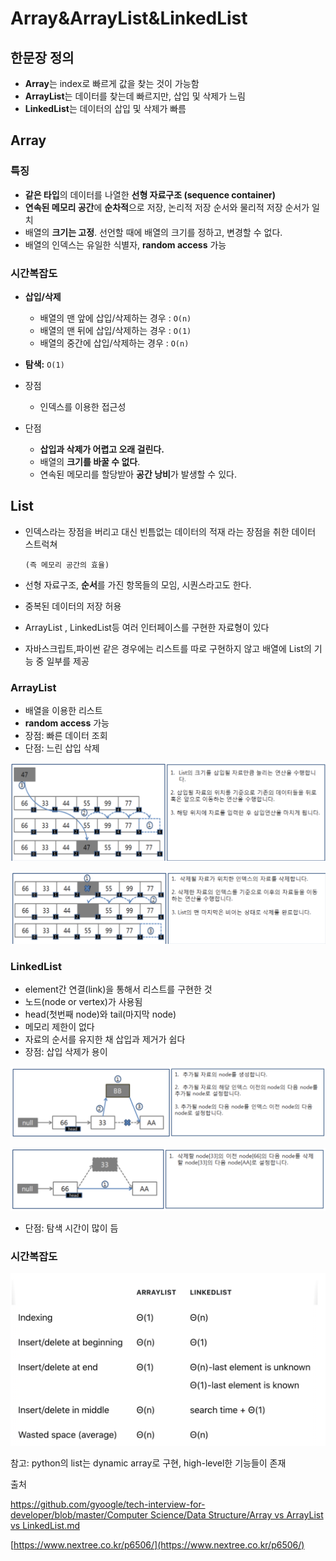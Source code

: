 # Array&ArrayList&LinkedList

## 한문장 정의

- **Array**는 index로 빠르게 값을 찾는 것이 가능함
- **ArrayList**는 데이터를 찾는데 빠르지만, 삽입 및 삭제가 느림
- **LinkedList**는 데이터의 삽입 및 삭제가 빠름

## Array

### 특징

- **같은 타입**의 데이터를 나열한 **선형 자료구조 (sequence container)**
- **연속된 메모리 공간**에 **순차적**으로 저장, 논리적 저장 순서와 물리적 저장 순서가 일치
- 배열의 **크기는 고정**. 선언할 때에 배열의 크기를 정하고, 변경할 수 없다.
- 배열의 인덱스는 유일한 식별자, **random access** 가능

### 시간복잡도

- **삽입/삭제**
    - 배열의 맨 앞에 삽입/삭제하는 경우 : `O(n)`
    - 배열의 맨 뒤에 삽입/삭제하는 경우 : `O(1)`
    - 배열의 중간에 삽입/삭제하는 경우 : `O(n)`
- **탐색:** `O(1)`

- 장점
    - 인덱스를 이용한 접근성
- 단점
    - **삽입과 삭제가 어렵고 오래 걸린다.**
    - 배열의 **크기를 바꿀 수 없다**.
    - 연속된 메모리를 할당받아 **공간 낭비**가 발생할 수 있다.

## List

- 인덱스라는 장점을 버리고 대신 빈틈없는 데이터의 적재 라는 장점을 취한 데이터 스트럭쳐

      (즉 메모리 공간의 효율)

- 선형 자료구조, **순서**를 가진 항목들의 모임, 시퀀스라고도 한다.
- 중복된 데이터의 저장 허용
- ArrayList , LinkedList등 여러 인터페이스를 구현한 자료형이 있다
- 자바스크립트,파이썬 같은 경우에는 리스트를 따로 구현하지 않고 배열에 List의 기능 중 일부를 제공

### ArrayList

- 배열을 이용한 리스트
- **random access** 가능
- 장점: 빠른 데이터 조회
- 단점: 느린 삽입 삭제

![image_1](./Array&ArrayList&LinkedList/1.png)

![image_2](./Array&ArrayList&LinkedList/2.png)

### LinkedList

- element간 연결(link)을 통해서 리스트를 구현한 것
- 노드(node or vertex)가 사용됨
- head(첫번째 node)와 tail(마지막 node)
- 메모리 제한이 없다
- 자료의 순서를 유지한 채 삽입과 제거가 쉽다
- 장점: 삽입 삭제가 용이

![image_3](./Array&ArrayList&LinkedList/3.png)

![image_4](./Array&ArrayList&LinkedList/4.png)

- 단점: 탐색 시간이 많이 듬

### 시간복잡도

![image_5](./Array&ArrayList&LinkedList/5.png)

참고: python의 list는 dynamic array로 구현, high-level한 기능들이 존재

출처

[https://github.com/gyoogle/tech-interview-for-developer/blob/master/Computer Science/Data Structure/Array vs ArrayList vs LinkedList.md](https://github.com/gyoogle/tech-interview-for-developer/blob/master/Computer%20Science/Data%20Structure/Array%20vs%20ArrayList%20vs%20LinkedList.md)

[https://www.nextree.co.kr/p6506/](https://www.nextree.co.kr/p6506/)